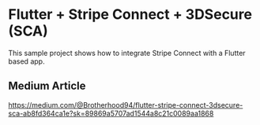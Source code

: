 # Flutter + Stripe Connect + 3DSecure (SCA)

This sample project shows how to integrate Stripe Connect with a Flutter based app.

## Medium Article

https://medium.com/@Brotherhood94/flutter-stripe-connect-3dsecure-sca-ab8fd364ca1e?sk=89869a5707ad1544a8c21c0089aa1868
